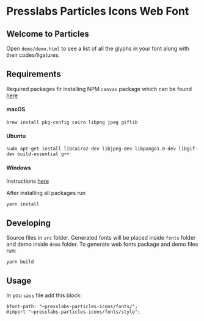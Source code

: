 # Presslabs Particles Icons Web Font

## Welcome to Particles
Open `demo/demo.html` to see a list of all the glyphs in your font along with their codes/ligatures.

## Requirements
Required packages fir installing NPM `canvas` package which can be found [here](https://www.npmjs.com/package/canvas)

#### macOS
```
brew install pkg-config cairo libpng jpeg giflib
```
#### Ubuntu
```
sudo apt-get install libcairo2-dev libjpeg-dev libpango1.0-dev libgif-dev build-essential g++
```
#### Windows
Instructions [here](https://github.com/Automattic/node-canvas/wiki/Installation---Windows)

After installing all packages run
```
yarn install
```

## Developing
Source files in `src` folder. Generated fonts will be placed inside `fonts` folder and demo inside `demo` folder.
To generate web fonts package and demo files run:
```
yarn build
```

## Usage
In you `sass` file add this block:
```
$font-path: "~presslabs-particles-icons/fonts/";
@import "~presslabs-particles-icons/fonts/style";
```
